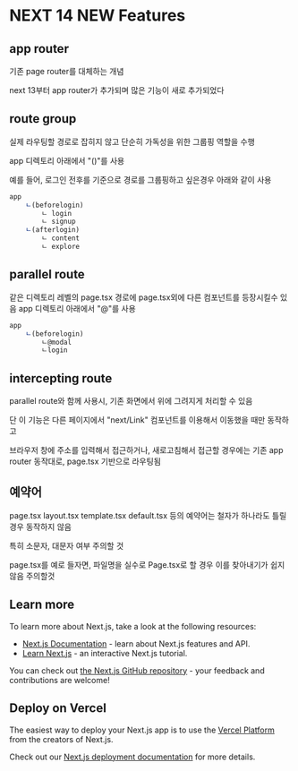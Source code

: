 # NEXT 14 NEW Features


## app router
기존 page router를 대체하는 개념

next 13부터 app router가 추가되며 많은 기능이 새로 추가되었다 

## route group

실제 라우팅할 경로로 잡히지 않고 단순히 가독성을 위한 그룹핑 역할을 수행

app 디렉토리 아래에서 "()"를 사용

예를 들어, 로그인 전후를 기준으로 경로를 그룹핑하고 싶은경우 아래와 같이 사용

```typescript
app 
    ㄴ(beforelogin)
        ㄴ login
        ㄴ signup
    ㄴ(afterlogin)
        ㄴ content
        ㄴ explore
```

## parallel route

같은 디렉토리 레벨의 page.tsx 경로에 page.tsx외에 다른 컴포넌트를 등장시킬수 있음
app 디렉토리 아래에서 "@"를 사용

```typescript
app
    ㄴ(beforelogin)
        ㄴ@modal
        ㄴlogin
```

## intercepting route

parallel route와 함께 사용시, 기존 화면에서 위에 그려지게 처리할 수 있음

단 이 기능은 다른 페이지에서 "next/Link" 컴포넌트를 이용해서 이동했을 때만 동작하고 

브라우저 창에 주소를 입력해서 접근하거나, 새로고침해서 접근할 경우에는 기존 app router 동작대로, page.tsx 기반으로 라우팅됨


## 예약어

page.tsx layout.tsx template.tsx default.tsx 등의 예약어는 철자가 하나라도 틀릴 경우 동작하지 않음

특히 소문자, 대문자 여부 주의할 것

page.tsx를 예로 들자면, 파일명을 실수로 Page.tsx로 할 경우 이를 찾아내기가 쉽지않음 주의할것



## Learn more

To learn more about Next.js, take a look at the following resources:

- [Next.js Documentation](https://nextjs.org/docs) - learn about Next.js features and API.
- [Learn Next.js](https://nextjs.org/learn) - an interactive Next.js tutorial.

You can check out [the Next.js GitHub repository](https://github.com/vercel/next.js/) - your feedback and contributions are welcome!

## Deploy on Vercel

The easiest way to deploy your Next.js app is to use the [Vercel Platform](https://vercel.com/new?utm_medium=default-template&filter=next.js&utm_source=create-next-app&utm_campaign=create-next-app-readme) from the creators of Next.js.

Check out our [Next.js deployment documentation](https://nextjs.org/docs/deployment) for more details.
